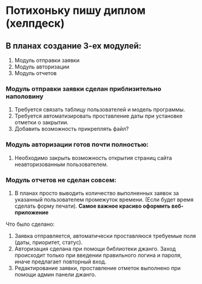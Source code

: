 # Потихоньку пишу диплом (хелпдеск)

## В планах создание 3-ех модулей:
1. Модуль отправки заявки
2. Модуль авторизации
3. Модуль отчетов
   
### Модуль отправки заявки сделан приблизительно наполовину
1. Требуется связать таблицу пользователей и модель программы.
2. Требуется автоматизировать проставление даты при установке отметки о закрытии.
3. Добавить возможность прикреплять файл?

### Модуль авторизации готов почти полностью:
1. Необходимо закрыть возможность открытия страниц сайта неавторизованным пользователем.

### Модуль отчетов не сделан совсем:
1. В планах просто выводить количество выполненных заявок за указанный пользователем промежуток времени. (Если будет время сделать форму печати).
**Самое важное красиво оформить веб-приложение**


Что было сделано:
1. Заявка отправляется, автоматически проставляюся требуемые поля (даты, приоритет, статус).
2. Авторизация сделана при помощи библиотеки джанго. Заход происходит только при введении правильного логина и пароля, иначе предлагает повторный вход.
3. Редактирование заявки, проставление отметок выполнено при помощи админ панели джанго.
